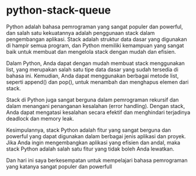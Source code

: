 # python-stack-queue

Python adalah bahasa pemrograman yang sangat populer dan powerful, dan salah satu kekuatannya adalah penggunaan stack dalam pengembangan aplikasi. Stack adalah struktur data dasar yang digunakan di hampir semua program, dan Python memiliki kemampuan yang sangat baik untuk membuat dan mengelola stack dengan mudah dan efisien.

Dalam Python, Anda dapat dengan mudah membuat stack menggunakan list, yang merupakan salah satu tipe data dasar yang sudah tersedia di bahasa ini. Kemudian, Anda dapat menggunakan berbagai metode list, seperti append() dan pop(), untuk menambah dan menghapus elemen dari stack.

Stack di Python juga sangat berguna dalam pemrograman rekursif dan dalam menangani penanganan kesalahan (error handling). Dengan stack, Anda dapat mengatasi kesalahan secara efektif dan menghindari terjadinya deadlock dan memory leak.

Kesimpulannya, stack Python adalah fitur yang sangat berguna dan powerful yang dapat digunakan dalam berbagai jenis aplikasi dan proyek. Jika Anda ingin mengembangkan aplikasi yang efisien dan andal, maka stack Python adalah salah satu fitur yang tidak boleh Anda lewatkan.

Dan hari ini saya berkesempatan untuk mempelajari bahasa pemrograman yang katanya sangat populer dan powerfull
